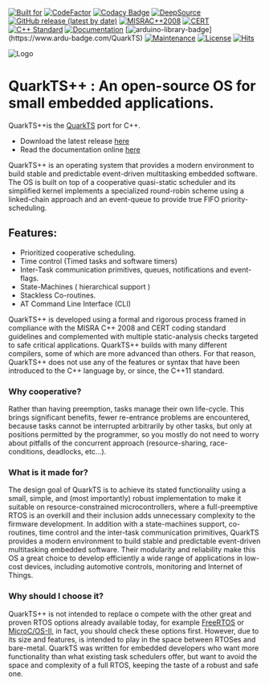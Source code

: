 [![Built for](https://img.shields.io/badge/built%20for-microcontrollers-lightgrey?logo=WhiteSource)](https://github.com/kmilo17pet/QuarkTS-cpp)
[![CodeFactor](https://www.codefactor.io/repository/github/kmilo17pet/quarkts-cpp/badge)](https://www.codefactor.io/repository/github/kmilo17pet/quarkts-cpp)
[![Codacy Badge](https://app.codacy.com/project/badge/Grade/b3d75b3d6e2c4733ab87fd8bab6f4dea)](https://app.codacy.com/gh/kmilo17pet/QuarkTS-cpp/dashboard?utm_source=gh&utm_medium=referral&utm_content=&utm_campaign=Badge_grade)
[![DeepSource](https://deepsource.io/gh/kmilo17pet/QuarkTS-cpp.svg/?label=active+issues&show_trend=true&token=MlFRbA4h9mtWn6ZQC_UD8aYZ)](https://deepsource.io/gh/kmilo17pet/QuarkTS-cpp/?ref=repository-badge)
[![GitHub release (latest by date)](https://img.shields.io/github/v/release/kmilo17pet/QuarkTS-cpp?logo=webpack)](https://github.com/kmilo17pet/QuarkTS-cpp/releases)
[![MISRAC++2008](https://img.shields.io/badge/MISRAC++2008-Compliant-blue.svg?logo=verizon)](https://www.misra.org.uk/)
[![CERT](https://img.shields.io/badge/CERT-Compliant-blue.svg?logo=cplusplus)](https://wiki.sei.cmu.edu/confluence/display/seccode/SEI+CERT+Coding+Standards)
[![C++ Standard](https://img.shields.io/badge/STD-C++11-green.svg?logo=cplusplus)](https://en.cppreference.com/w/cpp/11)
[![Documentation](https://github.com/kmilo17pet/QuarkTS-cpp/actions/workflows/doxygen_gen.yml/badge.svg)](https://github.com/kmilo17pet/QuarkTS-cpp/actions/workflows/doxygen_gen.yml)
[![arduino-library-badge](https://www.ardu-badge.com/badge/QuarkTS.svg?)](https://www.ardu-badge.com/QuarkTS)
[![Maintenance](https://img.shields.io/badge/Maintained%3F-yes-green.svg?logo=textpattern)](https://github.com/kmilo17pet/QuarkTS-cpp/graphs/commit-activity)
[![License](https://img.shields.io/github/license/kmilo17pet/QuarkTS-cpp?logo=livejournal)](https://github.com/kmilo17pet/QuarkTS-cpp/blob/master/LICENSE)
[![Hits](https://hits.seeyoufarm.com/api/count/incr/badge.svg?url=https%3A%2F%2Fgithub.com%2Fkmilo17pet%2FQuarkTS-cpp&count_bg=%2379C83D&title_bg=%23555555&icon=&icon_color=%23E7E7E7&title=hits&edge_flat=false)](https://github.com/kmilo17pet/QuarkTS-cpp)

![Logo](https://github.com/kmilo17pet/QuarkTS-cpp/raw/main/doc/quarktslogo.png)

# QuarkTS++ : An open-source OS for small embedded applications.

QuarkTS++is the [QuarkTS](https://github.com/kmilo17pet/QuarkTS) port for C++.

* Download the latest release [here](https://github.com/kmilo17pet/QuarkTS-cpp/releases)
* Read the documentation online [here](https://kmilo17pet.github.io/QuarkTS-cpp/)

QuarkTS++ is an operating system that provides a modern environment to build stable and predictable event-driven multitasking embedded software. The OS is built on top of a cooperative quasi-static scheduler and its simplified kernel implements a specialized round-robin scheme using a linked-chain approach and an event-queue to provide true FIFO priority-scheduling.

## Features:

-   Prioritized cooperative scheduling.
-   Time control (Timed tasks and software timers)
-   Inter-Task communication primitives, queues, notifications and event-flags.
-   State-Machines ( hierarchical support )
-   Stackless Co-routines.
-   AT Command Line Interface (CLI)

QuarkTS++ is developed using a formal and rigorous process framed in compliance with the MISRA C++ 2008 and CERT coding standard guidelines and complemented with multiple static-analysis checks targeted to safe critical applications.
QuarkTS++ builds with many different compilers, some of which are more advanced than others. For that reason, QuarkTS++ does not use any of the features or syntax that have been introduced to the C++ language by, or since, the C++11 standard.

### Why cooperative?

Rather than having preemption, tasks manage their own life-cycle. This brings significant benefits, fewer re-entrance problems are encountered, because tasks cannot be interrupted arbitrarily by other tasks, but only at positions permitted by the programmer, so you mostly do not need to worry about pitfalls of the concurrent approach (resource-sharing, race-conditions, deadlocks, etc...). 

### What is it made for?

The design goal of QuarkTS is to achieve its stated functionality using a small, simple, and (most importantly) robust implementation to make it suitable on resource-constrained microcontrollers, where a full-preemptive RTOS is an overkill and their inclusion adds unnecessary complexity to the firmware development. In addition with a state-machines support, co-routines, time control and the inter-task communication primitives, QuarkTS provides a modern environment to build stable and predictable event-driven multitasking embedded software. Their modularity and reliability make this OS a great choice to develop efficiently a wide range of applications in low-cost devices, including automotive controls, monitoring and Internet of Things.

### Why should I choose it?

QuarkTS++ is not intended to replace o compete with the other great and proven RTOS options already available today, for example [FreeRTOS](https://freertos.org/) or [MicroC/OS-II](https://www.micrium.com/rtos/), in fact, you should check these options first. However, due to its size and features, is intended to play in the space between RTOSes and bare-metal. QuarkTS was written for embedded developers who want more functionality than what existing task schedulers offer, but want to avoid the space and complexity of a full RTOS, keeping the taste of a robust and safe one. 

